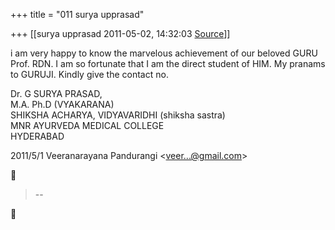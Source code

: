 +++
title = "011 surya upprasad"

+++
[[surya upprasad	2011-05-02, 14:32:03 [Source](https://groups.google.com/g/bvparishat/c/7XmHey9VSSo)]]



i am very happy to know the marvelous achievement of our beloved GURU Prof. RDN. I am so fortunate that I am the direct student of HIM. My pranams to GURUJI. Kindly give the contact no.  
  
  

Dr. G SURYA PRASAD,  
 M.A. Ph.D (VYAKARANA)  
 SHIKSHA ACHARYA, VIDYAVARIDHI (shiksha sastra)  
MNR AYURVEDA MEDICAL COLLEGE  
HYDERABAD  
  

2011/5/1 Veeranarayana Pandurangi \<[veer...@gmail.com]()\>  



> --  



